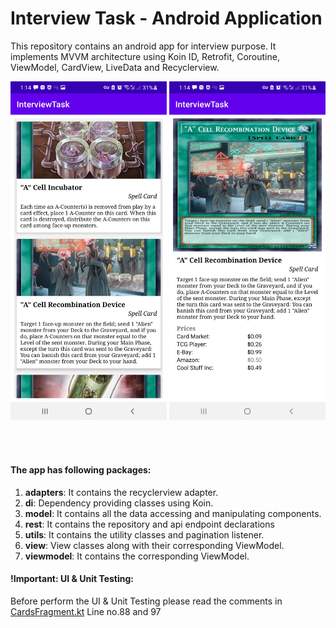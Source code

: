 # Interview Task - Android Application 

This repository contains an android app for interview purpose. It implements MVVM architecture using Koin ID, Retrofit, Coroutine, ViewModel, CardView, LiveData and Recyclerview.
<p align="center">
  <img src="https://raw.githubusercontent.com/MalligaSaravanan93/InterviewTask/master/InterviewTask_Screen1.jpg" width="250"/>
  <img src="https://raw.githubusercontent.com/MalligaSaravanan93/InterviewTask/master/InterviewTask_Screen2.jpg" width="250"/>
</p>
<br>
<br>

#### The app has following packages:
1. **adapters**: It contains the recyclerview adapter.
2. **di**: Dependency providing classes using Koin.
3. **model**: It contains all the data accessing and manipulating components.
4. **rest**: It contains the repository and api endpoint declarations
5. **utils**: It contains the utility classes and pagination listener.
6. **view**: View classes along with their corresponding ViewModel.
7. **viewmodel**: It contains the corresponding ViewModel.

#### !Important: UI & Unit Testing:

Before perform the UI & Unit Testing please read the comments in [CardsFragment.kt](https://github.com/MalligaSaravanan93/InterviewTask/blob/78923fa5072b3dfd49ee7fca90c61d975e6db1ca/app/src/main/java/com/malliga/interviewtask/view/CardsFragment.kt) Line no.88 and 97
